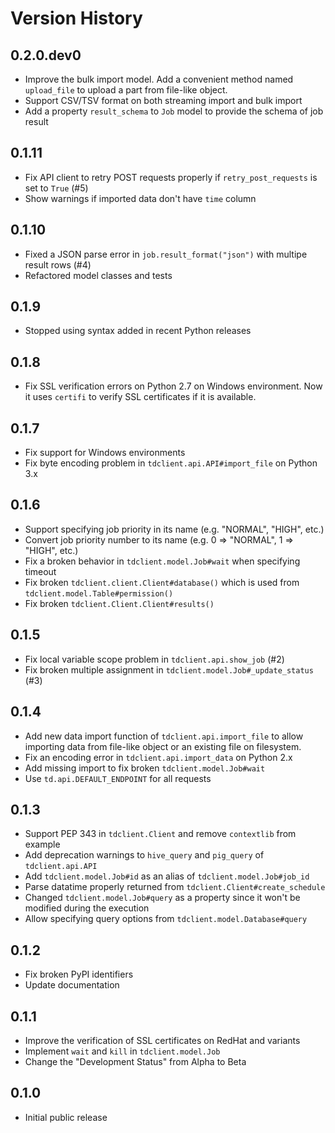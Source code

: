 # Version History

## 0.2.0.dev0

* Improve the bulk import model. Add a convenient method named `upload_file` to upload a part from file-like object.
* Support CSV/TSV format on both streaming import and bulk import
* Add a property `result_schema` to `Job` model to provide the schema of job result

## 0.1.11

* Fix API client to retry POST requests properly if `retry_post_requests` is set to `True` (#5)
* Show warnings if imported data don't have `time` column

## 0.1.10

* Fixed a JSON parse error in `job.result_format("json")` with multipe result rows (#4)
* Refactored model classes and tests

## 0.1.9

* Stopped using syntax added in recent Python releases

## 0.1.8

* Fix SSL verification errors on Python 2.7 on Windows environment.
  Now it uses `certifi` to verify SSL certificates if it is available.

## 0.1.7

* Fix support for Windows environments
* Fix byte encoding problem in `tdclient.api.API#import_file` on Python 3.x

## 0.1.6

* Support specifying job priority in its name (e.g. "NORMAL", "HIGH", etc.)
* Convert job priority number to its name (e.g. 0 => "NORMAL", 1 => "HIGH", etc.)
* Fix a broken behavior in `tdclient.model.Job#wait` when specifying timeout
* Fix broken `tdclient.client.Client#database()` which is used from `tdclient.model.Table#permission()`
* Fix broken `tdclient.Client.Client#results()`

## 0.1.5

* Fix local variable scope problem in `tdclient.api.show_job` (#2)
* Fix broken multiple assignment in `tdclient.model.Job#_update_status` (#3)

## 0.1.4

* Add new data import function of `tdclient.api.import_file` to allow importing data from
  file-like object or an existing file on filesystem.
* Fix an encoding error in `tdclient.api.import_data` on Python 2.x
* Add missing import to fix broken `tdclient.model.Job#wait`
* Use `td.api.DEFAULT_ENDPOINT` for all requests

## 0.1.3

* Support PEP 343 in `tdclient.Client` and remove `contextlib` from example
* Add deprecation warnings to `hive_query` and `pig_query` of `tdclient.api.API`
* Add `tdclient.model.Job#id` as an alias of `tdclient.model.Job#job_id`
* Parse datatime properly returned from `tdclient.Client#create_schedule`
* Changed `tdclient.model.Job#query` as a property since it won't be modified during the execution
* Allow specifying query options from `tdclient.model.Database#query`

## 0.1.2

* Fix broken PyPI identifiers
* Update documentation

## 0.1.1

* Improve the verification of SSL certificates on RedHat and variants
* Implement `wait` and `kill` in `tdclient.model.Job`
* Change the "Development Status" from Alpha to Beta

## 0.1.0

* Initial public release
